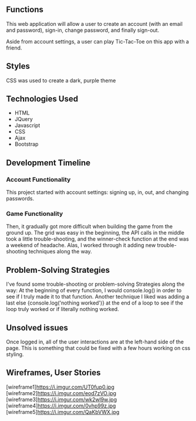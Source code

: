 ## Functions
This web application will allow a user to create an account (with an email and password),
sign-in, change password, and finally sign-out.

Aside from account settings, a user can play Tic-Tac-Toe on this app with a friend.


## Styles
 CSS was used to create a dark, purple theme

## Technologies Used
- HTML
- JQuery
- Javascript
- CSS
- Ajax
- Bootstrap


## Development Timeline
### Account Functionality
This project started with account settings: signing up, in, out, and changing passwords.

### Game Functionality
Then, it gradually got more difficult when building the game from the ground up. The grid was easy in the beginning, the API calls in the middle took a little trouble-shooting, and the winner-check function at the end was a weekend of headache. Alas, I worked through it adding new trouble-shooting techniques along the way.

## Problem-Solving Strategies
I've found some trouble-shooting or problem-solving Strategies along the way: At the beginning of every function, I would console.log() in order to see if I truly made it to that function. Another technique I liked was adding a last else {console.log('nothing worked')} at the end of a loop to see if the loop truly worked or if literally nothing worked.

## Unsolved issues
Once logged in, all of the user interactions are at the left-hand side of the page. This is something that could be fixed with a few hours working on css styling.

## Wireframes, User Stories
[wireframe1]https://i.imgur.com/UT0fup0.jpg
[wireframe2]https://i.imgur.com/eod7zVO.jpg
[wireframe3]https://i.imgur.com/wk2wl9w.jpg
[wireframe4]https://i.imgur.com/0vhp99z.jpg
[wireframe5]https://i.imgur.com/QaKbVWX.jpg

